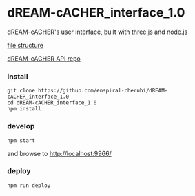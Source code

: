 # dREAM-cACHER_interface_1.0

dREAM-cACHER's user interface, built with [three.js](http://threejs.org/) and [node.js](https://nodejs.org/en/)

[file structure](./file-structure.md)

[dREAM-cACHER API repo](https://github.com/enspiral-cherubi/dREAM-cACHER)

### install

```
git clone https://github.com/enspiral-cherubi/dREAM-cACHER_interface_1.0
cd dREAM-cACHER_interface_1.0
npm install
```

### develop

```
npm start
```

and browse to <http://localhost:9966/>

### deploy

```
npm run deploy
```
